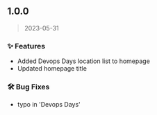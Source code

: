 
<a name="1.0.0"></a>
## 1.0.0

> 2023-05-31

### ✨ Features

* Added Devops Days location list to homepage
* Updated homepage title

### 🛠 Bug Fixes

* typo in 'Devops Days'

